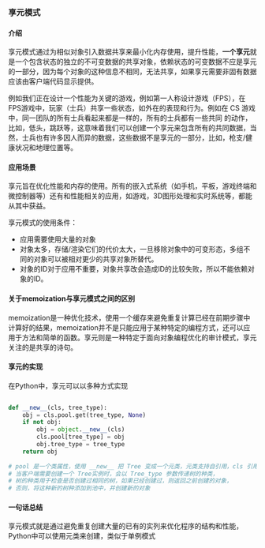 ### 享元模式



#### 介绍

享元模式通过为相似对象引入数据共享来最小化内存使用，提升性能，**一个享元**就是一个包含状态的独立的不可变数据的共享对象，依赖状态的可变数据不应是享元的一部分，因为每个对象的这种信息不相同，无法共享，如果享元需要非固有数据应该由客户端代码显示提供。

例如我们正在设计一个性能为关键的游戏，例如第一人称设计游戏（FPS），在FPS游戏中，玩家（士兵）共享一些状态，如外在的表现和行为。例如在 CS 游戏中，同一团队的所有士兵看起来都是一样的，所有的士兵都有一些共同 的动作，比如，低头，跳跃等，这意味着我们可以创建一个享元来包含所有的共同数据，当然，士兵也有许多因人而异的数据，这些数据不是享元的一部分，比如，枪支/健康状况和地理位置等。



#### 应用场景

享元旨在优化性能和内存的使用。所有的嵌入式系统（如手机，平板，游戏终端和微控制器等）还有和性能相关的应用，如游戏，3D图形处理和实时系统等，都能从其中获益。

享元模式的使用条件：

- 应用需要使用大量的对象
- 对象太多，存储/渲染它们的代价太大，一旦移除对象中的可变形态，多组不同的对象可以被相对更少的共享对象所替代。
- 对象的ID对于应用不重要，对象共享改会造成ID的比较失败，所以不能依赖对象的ID。



#### 关于memoization与享元模式之间的区别

memoization是一种优化技术，使用一个缓存来避免重复计算已经在前期步骤中计算好的结果，memoization并不是只能应用于某种特定的编程方式，还可以应用于方法和简单的函数。享元则是一种特定于面向对象编程优化的审计模式，享元关注的是共享的诗句。



#### 享元的实现

在Python中，享元可以以多种方式实现

```python

def __new__(cls, tree_type):
    obj = cls.pool.get(tree_type, None)
    if not obj:
        obj = object.__new__(cls)
        cls.pool[tree_type] = obj
        obj.tree_type = tree_type
    return obj
    
# pool 是一个类属性，使用 __new__ 把 Tree 变成一个元类，元类支持自引用，cls 引用的是 Tree 类，
# 当客户端需要创建一个 Tree实例时，会以 Tree_type 参数传递树的种类，
# 树的种类用于检查是否创建过相同的树，如果已经创建过，则返回之前创建的对象，
# 否则，将这种新的树种添加到池中，并创建新的对象 
```



#### 一句话总结

享元模式就是通过避免重复创建大量的已有的实列来优化程序的结构和性能，Python中可以使用元类来创建，类似于单例模式